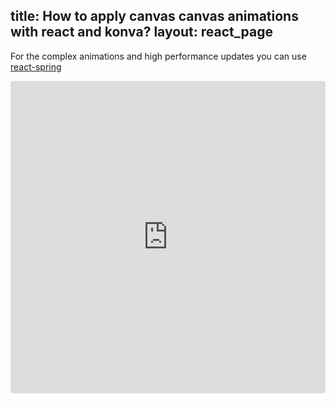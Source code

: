 title: How to apply canvas canvas animations with react and konva?
layout: react_page
---

For the complex animations and high performance updates you can use [react-spring](https://github.com/drcmda/react-spring)

<iframe src="https://codesandbox.io/embed/github/konvajs/site/tree/master/react-demos/complex_animations?hidenavigation=1&view=split&fontsize=10" style="width:100%; height:500px; border:0; border-radius: 4px; overflow:hidden;" sandbox="allow-modals allow-forms allow-popups allow-scripts allow-same-origin"></iframe>



